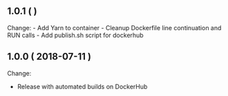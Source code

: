 ## 1.0.1 (  )

Change:
	- Add Yarn to container
	- Cleanup Dockerfile line continuation and RUN calls
	- Add publish.sh script for dockerhub

## 1.0.0 ( 2018-07-11 )

Change:
   - Release with automated builds on DockerHub